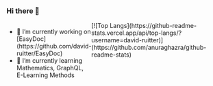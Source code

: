 ### Hi there 👋

<div style="display: flex; justify-content: space-between">
  <div>
    <ul>
      <li>🔭 I’m currently working on [EasyDoc](https://github.com/david-ruitter/EasyDoc)</li>
      <li>🌱 I’m currently learning Mathematics, GraphQL, E-Learning Methods</li>
    </ul>
  </div> 
    [![Top Langs](https://github-readme-stats.vercel.app/api/top-langs/?username=david-ruitter)](https://github.com/anuraghazra/github-readme-stats)   

</div>


<!--
**david-ruitter/david-ruitter** is a ✨ _special_ ✨ repository because its `README.md` (this file) appears on your GitHub profile.

Here are some ideas to get you started:

- 👯 I’m looking to collaborate on ...
- 🤔 I’m looking for help with ...
- 💬 Ask me about ...
- 📫 How to reach me: ...
- 😄 Pronouns: ...
- ⚡ Fun fact: ...
-->
